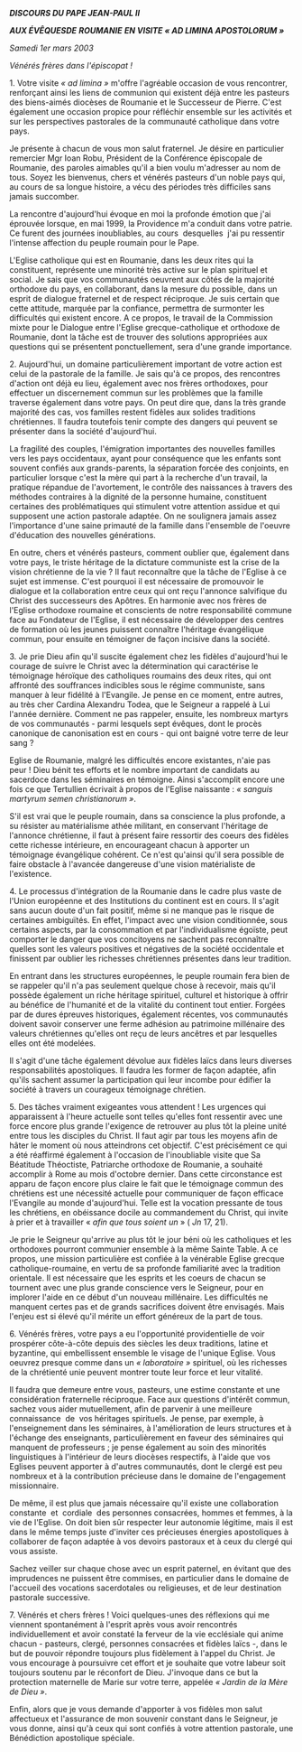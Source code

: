 ***DISCOURS DU PAPE JEAN-PAUL II***

***AUX ÉVÊQUES******DE*** ***ROUMANIE*** ***EN VISITE « *AD LIMINA APOSTOLORUM* »***

*Samedi 1er mars 2003*

*Vénérés frères dans l'épiscopat !*

1. Votre visite *« *ad limina* »* m'offre l'agréable occasion de vous rencontrer, renforçant ainsi les liens de communion qui existent déjà entre les pasteurs des biens-aimés diocèses de Roumanie et le Successeur de Pierre. C'est également une occasion propice pour réfléchir ensemble sur les activités et sur les perspectives pastorales de la communauté catholique dans votre pays.

Je présente à chacun de vous mon salut fraternel. Je désire en particulier remercier Mgr Ioan Robu, Président de la Conférence épiscopale de Roumanie, des paroles aimables qu'il a bien voulu m'adresser au nom de tous. Soyez les bienvenus, chers et vénérés pasteurs d'un noble pays qui, au cours de sa longue histoire, a vécu des périodes très difficiles sans jamais succomber.

La rencontre d'aujourd'hui évoque en moi la profonde émotion que j'ai éprouvée lorsque, en mai 1999, la Providence m'a conduit dans votre patrie. Ce furent des journées inoubliables, au cours  desquelles  j'ai pu ressentir l'intense affection du peuple roumain pour le Pape.

L'Eglise catholique qui est en Roumanie, dans les deux rites qui la constituent, représente une minorité très active sur le plan spirituel et social. Je sais que vos communautés oeuvrent aux côtés de la majorité orthodoxe du pays, en collaborant, dans la mesure du possible, dans un esprit de dialogue fraternel et de respect réciproque. Je suis certain que cette attitude, marquée par la confiance, permettra de surmonter les difficultés qui existent encore. A ce propos, le travail de la Commission mixte pour le Dialogue entre l'Eglise grecque-catholique et orthodoxe de Roumanie, dont la tâche est de trouver des solutions appropriées aux questions qui se présentent ponctuellement, sera d'une grande importance.

2. Aujourd'hui, un domaine particulièrement important de votre action est celui de la pastorale de la famille. Je sais qu'à ce propos, des rencontres d'action ont déjà eu lieu, également avec nos frères orthodoxes, pour effectuer un discernement commun sur les problèmes que la famille traverse également dans votre pays. On peut dire que, dans la très grande majorité des cas, vos familles restent fidèles aux solides traditions chrétiennes. Il faudra toutefois tenir compte des dangers qui peuvent se présenter dans la société d'aujourd'hui.

La fragilité des couples, l'émigration importantes des nouvelles familles vers les pays occidentaux, ayant pour conséquence que les enfants sont souvent confiés aux grands-parents, la séparation forcée des conjoints, en particulier lorsque c'est la mère qui part à la recherche d'un travail, la pratique répandue de l'avortement, le contrôle des naissances à travers des méthodes contraires à la dignité de la personne humaine, constituent certaines des problématiques qui stimulent votre attention assidue et qui supposent une action pastorale adaptée. On ne soulignera jamais assez l'importance d'une saine primauté de la famille dans l'ensemble de l'oeuvre d'éducation des nouvelles générations.

En outre, chers et vénérés pasteurs, comment oublier que, également dans votre pays, le triste héritage de la dictature communiste est la crise de la vision chrétienne de la vie ? Il faut reconnaître que la tâche de l'Eglise à ce sujet est immense. C'est pourquoi il est nécessaire de promouvoir le dialogue et la collaboration entre ceux qui ont reçu l'annonce salvifique du Christ des successeurs des Apôtres. En harmonie avec nos frères de l'Eglise orthodoxe roumaine et conscients de notre responsabilité commune face au Fondateur de l'Eglise, il est nécessaire de développer des centres de formation où les jeunes puissent connaître l'héritage évangélique commun, pour ensuite en témoigner de façon incisive dans la société.

3. Je prie Dieu afin qu'il suscite également chez les fidèles d'aujourd'hui le courage de suivre le Christ avec la détermination qui caractérise le témoignage héroïque des catholiques roumains des deux rites, qui ont affronté des souffrances indicibles sous le régime communiste, sans manquer à leur fidélité à l'Evangile. Je pense en ce moment, entre autres, au très cher Cardina Alexandru Todea, que le Seigneur a rappelé à Lui l'année dernière. Comment ne pas rappeler, ensuite, les nombreux martyrs de vos communautés - parmi lesquels sept évêques, dont le procès canonique de canonisation est en cours - qui ont baigné votre terre de leur sang ?

Eglise de Roumanie, malgré les difficultés encore existantes, n'aie pas peur ! Dieu bénit tes efforts et le nombre important de candidats au sacerdoce dans les séminaires en témoigne. Ainsi s'accomplit encore une fois ce que Tertullien écrivait à propos de l'Eglise naissante : *« *sanguis martyrum semen christianorum* »*.

S'il est vrai que le peuple roumain, dans sa conscience la plus profonde, a su résister au matérialisme athée militant, en conservant l'héritage de l'annonce chrétienne, il faut à présent faire ressortir des coeurs des fidèles cette richesse intérieure, en encourageant chacun à apporter un témoignage évangélique cohérent. Ce n'est qu'ainsi qu'il sera possible de faire obstacle à l'avancée dangereuse d'une vision matérialiste de l'existence.

4. Le processus d'intégration de la Roumanie dans le cadre plus vaste de l'Union européenne et des Institutions du continent est en cours. Il s'agit sans aucun doute d'un fait positif, même si ne manque pas le risque de certaines ambiguïtés. En effet, l'impact avec une vision conditionnée, sous certains aspects, par la consommation et par l'individualisme égoïste, peut comporter le danger que vos concitoyens ne sachent pas reconnaître quelles sont les valeurs positives et négatives de la société occidentale et finissent par oublier les richesses chrétiennes présentes dans leur tradition.

En entrant dans les structures européennes, le peuple roumain fera bien de se rappeler qu'il n'a pas seulement quelque chose à recevoir, mais qu'il possède également un riche héritage spirituel, culturel et historique à offrir au bénéfice de l'humanité et de la vitalité du continent tout entier. Forgées par de dures épreuves historiques, également récentes, vos communautés doivent savoir conserver une ferme adhésion au patrimoine millénaire des valeurs chrétiennes qu'elles ont reçu de leurs ancêtres et par lesquelles elles ont été modelées.

Il s'agit d'une tâche également dévolue aux fidèles laïcs dans leurs diverses responsabilités apostoliques. Il faudra les former de façon adaptée, afin qu'ils sachent assumer la participation qui leur incombe pour édifier la société à travers un courageux témoignage chrétien.

5. Des tâches vraiment exigeantes vous attendent ! Les urgences qui apparaissent à l'heure actuelle sont telles qu'elles font ressentir avec une force encore plus grande l'exigence de retrouver au plus tôt la pleine unité entre tous les disciples du Christ. Il faut agir par tous les moyens afin de hâter le moment où nous atteindrons cet objectif. C'est précisément ce qui a été réaffirmé également à l'occasion de l'inoubliable visite que Sa Béatitude Théoctiste, Patriarche orthodoxe de Roumanie, a souhaité accomplir à Rome au mois d'octobre dernier. Dans cette circonstance est apparu de façon encore plus claire le fait que le témoignage commun des chrétiens est une nécessité actuelle pour communiquer de façon efficace l'Evangile au monde d'aujourd'hui. Telle est la vocation pressante de tous les chrétiens, en obéissance docile au commandement du Christ, qui invite à prier et à travailler « *afin que tous soient un* » ( *Jn* 17, 21).

Je prie le Seigneur qu'arrive au plus tôt le jour béni où les catholiques et les orthodoxes pourront communier ensemble à la même Sainte Table. A ce propos, une mission particulière est confiée à la vénérable Eglise grecque catholique-roumaine, en vertu de sa profonde familiarité avec la tradition orientale. Il est nécessaire que les esprits et les coeurs de chacun se tournent avec une plus grande conscience vers le Seigneur, pour en implorer l'aide en ce début d'un nouveau millénaire. Les difficultés ne manquent certes pas et de grands sacrifices doivent être envisagés. Mais l'enjeu est si élevé qu'il mérite un effort généreux de la part de tous.

6. Vénérés frères, votre pays a eu l'opportunité providentielle de voir prospérer côte-à-côte depuis des siècles les deux traditions, latine et byzantine, qui embellissent ensemble le visage de l'unique Eglise. Vous oeuvrez presque comme dans un *« laboratoire »* spirituel, où les richesses de la chrétienté unie peuvent montrer toute leur force et leur vitalité.

Il faudra que demeure entre vous, pasteurs, une estime constante et une considération fraternelle réciproque. Face aux questions d'intérêt commun, sachez vous aider mutuellement, afin de parvenir à une meilleure connaissance  de  vos héritages spirituels. Je pense, par exemple, à l'enseignement dans les séminaires, à l'amélioration de leurs structures et à l'échange des enseignants, particulièrement en faveur des séminaires qui manquent de professeurs ; je pense également au soin des minorités linguistiques à l'intérieur de leurs diocèses respectifs, à l'aide que vos Eglises peuvent apporter à d'autres communautés, dont le clergé est peu nombreux et à la contribution précieuse dans le domaine de l'engagement missionnaire.

De même, il est plus que jamais nécessaire qu'il existe une collaboration constante  et  cordiale  des personnes consacrées, hommes et femmes, à la vie de l'Eglise. On doit bien sûr respecter leur autonomie légitime, mais il est dans le même temps juste d'inviter ces précieuses énergies apostoliques à collaborer de façon adaptée à vos devoirs pastoraux et à ceux du clergé qui vous assiste.

Sachez veiller sur chaque chose avec un esprit paternel, en évitant que des imprudences ne puissent être commises, en particulier dans le domaine de l'accueil des vocations sacerdotales ou religieuses, et de leur destination pastorale successive.

7. Vénérés et chers frères ! Voici quelques-unes des réflexions qui me viennent spontanément à l'esprit après vous avoir rencontrés individuellement et avoir constaté la ferveur de la vie ecclésiale qui anime chacun - pasteurs, clergé, personnes consacrées et fidèles laïcs -, dans le but de pouvoir répondre toujours plus fidèlement à l'appel du Christ. Je vous encourage à poursuivre cet effort et je souhaite que votre labeur soit toujours soutenu par le réconfort de Dieu. J'invoque dans ce but la protection maternelle de Marie sur votre terre, appelée *« *Jardin de la Mère de Dieu* »*.

Enfin, alors que je vous demande d'apporter à vos fidèles mon salut affectueux et l'assurance de mon souvenir constant dans le Seigneur, je vous donne, ainsi qu'à ceux qui sont confiés à votre attention pastorale, une Bénédiction apostolique spéciale.